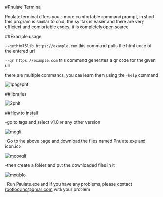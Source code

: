 #Pnulate Terminal

Pnulate terminal offers you a more comfortable command prompt, in short this program is similar to cmd, the syntax is easier and there are very efficient and comfortable codes, it is completely open source

##Example usage

``--gethtml5lib https://example.com``
this command pulls the html code of the entered url


``--qr https://example.com``
this command generates a qr code for the given url


there are multiple commands, you can learn them using the ``-help`` command


![1pagepnt](https://github.com/user-attachments/assets/5a23d18a-c3ac-445f-bf91-20eb01023b6c)



##libraries

![2pnlt](https://github.com/user-attachments/assets/f632f190-2486-4423-9e20-73afbb526b29)


##How to install

-go to tags and select v1.0 or any other version

![mogli](https://github.com/user-attachments/assets/83fbb7b5-e556-43f9-a4c5-9babeaf8b250)

-Go to the above page and download the files named Pnulate.exe and icon.ico

![mooogli](https://github.com/user-attachments/assets/15091435-a0f2-4ebf-9b58-79b6ccbcfc27)

-then create a folder and put the downloaded files in it

![mxglolo](https://github.com/user-attachments/assets/79d81e7f-934b-4e92-a6f4-78549a737200)

-Run Pnulate.exe and if you have any problems, please contact rootlockinc@gmail.com with your problem





